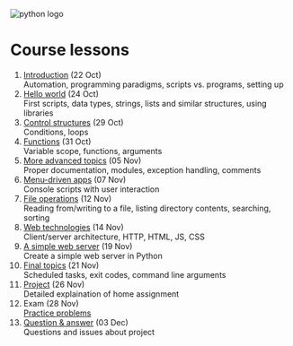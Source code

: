 <!--
Learning Outcomes
1. Explain an approach to programming to be able to solve common automation problems, and how scripting languages fit into this approach.
2. Use the scripting language to build desktop/console applications to automate common tasks.
3. Use the scripting language to execute external applications on the installed computer system as well as to schedule tasks to be run at specific intervals.
4. Build basic web applications for remote control of automated tasks.
-->

![python logo](https://www.python.org/static/community_logos/python-logo-master-v3-TM.png)

# Course lessons
1. [Introduction](lessons/01.md) (22 Oct)  
Automation, programming paradigms, scripts vs. programs, setting up
1. [Hello world](lessons/02.md) (24 Oct)  
First scripts, data types, strings, lists and similar structures, using libraries
1. [Control structures](lessons/03.md) (29 Oct)  
Conditions, loops
1. [Functions](lessons/04.md) (31 Oct)  
Variable scope, functions, arguments
1. [More advanced topics](lessons/05.md) (05 Nov)  
Proper documentation, modules, exception handling, comments
1. [Menu-driven apps](lessons/06.md) (07 Nov)  
Console scripts with user interaction
1. [File operations](lessons/07.md) (12 Nov)  
Reading from/writing to a file, listing directory contents, searching, sorting
1. [Web technologies](lessons/08.md) (14 Nov)  
Client/server architecture, HTTP, HTML, JS, CSS
1. [A simple web server](lessons/09.md) (19 Nov)  
Create a simple web server in Python
1. [Final topics](lessons/10.md) (21 Nov)  
Scheduled tasks, exit codes, command line arguments
1. [Project](lessons/11.md) (26 Nov)  
Detailed explaination of home assignment
1. Exam (28 Nov)  
[Practice problems](https://adriann.github.io/programming_problems.html)
1. [Question & answer](lessons/12.md) (03 Dec)  
Questions and issues about project

